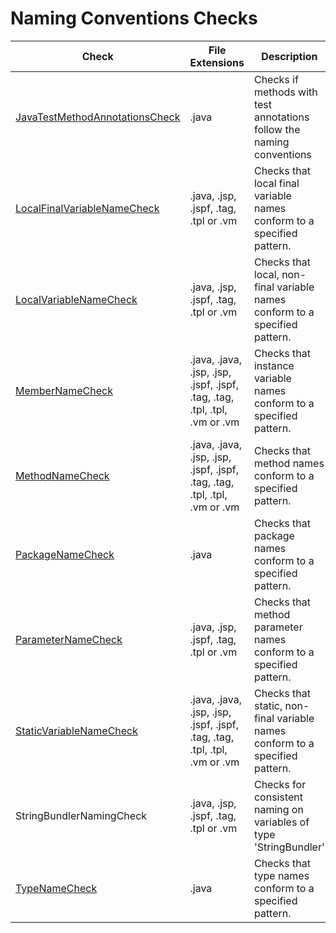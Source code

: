 # Naming Conventions Checks

Check | File Extensions | Description
----- | --------------- | -----------
[JavaTestMethodAnnotationsCheck](checks/java_test_method_annotations_check.markdown#javatestmethodannotationscheck) | .java | Checks if methods with test annotations follow the naming conventions |
[LocalFinalVariableNameCheck](https://checkstyle.sourceforge.io/config_naming.html#LocalFinalVariableName) | .java, .jsp, .jspf, .tag, .tpl or .vm | Checks that local final variable names conform to a specified pattern. |
[LocalVariableNameCheck](https://checkstyle.sourceforge.io/config_naming.html#LocalVariableName) | .java, .jsp, .jspf, .tag, .tpl or .vm | Checks that local, non-final variable names conform to a specified pattern. |
[MemberNameCheck](https://checkstyle.sourceforge.io/config_naming.html#MemberName) | .java, .java, .jsp, .jsp, .jspf, .jspf, .tag, .tag, .tpl, .tpl, .vm or .vm | Checks that instance variable names conform to a specified pattern. |
[MethodNameCheck](https://checkstyle.sourceforge.io/config_naming.html#MethodName) | .java, .java, .jsp, .jsp, .jspf, .jspf, .tag, .tag, .tpl, .tpl, .vm or .vm | Checks that method names conform to a specified pattern. |
[PackageNameCheck](https://checkstyle.sourceforge.io/config_naming.html#PackageName) | .java | Checks that package names conform to a specified pattern. |
[ParameterNameCheck](https://checkstyle.sourceforge.io/config_naming.html#ParameterName) | .java, .jsp, .jspf, .tag, .tpl or .vm | Checks that method parameter names conform to a specified pattern. |
[StaticVariableNameCheck](https://checkstyle.sourceforge.io/config_naming.html#StaticVariableName) | .java, .java, .jsp, .jsp, .jspf, .jspf, .tag, .tag, .tpl, .tpl, .vm or .vm | Checks that static, non-final variable names conform to a specified pattern. |
StringBundlerNamingCheck | .java, .jsp, .jspf, .tag, .tpl or .vm | Checks for consistent naming on variables of type 'StringBundler' |
[TypeNameCheck](https://checkstyle.sourceforge.io/config_naming.html#TypeName) | .java | Checks that type names conform to a specified pattern. |